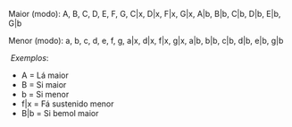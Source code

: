 Maior (modo): A, B, C, D, E, F, G, C|x, D|x, F|x, G|x, A|b, B|b, C|b, D|b, E|b, G|b &nbsp;&nbsp;&nbsp;&nbsp;&nbsp;&nbsp;&nbsp; &nbsp;

Menor (modo): a, b, c, d, e, f, g, a|x, d|x, f|x, g|x, a|b, b|b, c|b, d|b, e|b, g|b

&nbsp;_Exemplos_:

- A = Lá maior 
- B = Si maior 
- b = Si menor 
- f|x = Fá sustenido menor 
- B|b = Si bemol maior